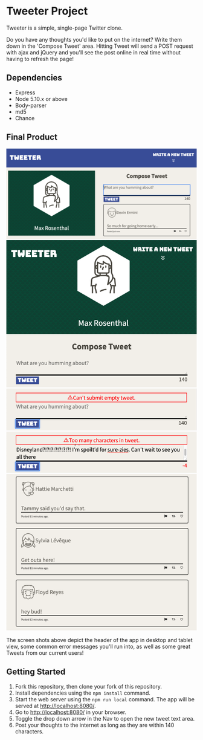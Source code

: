 # Tweeter Project

Tweeter is a simple, single-page Twitter clone.

Do you have any thoughts you'd like to put on the internet? Write them down in the 'Compose Tweet' area. Hitting Tweet will send a POST request with ajax and jQuery and you'll see the post online in real time without having to refresh the page!

## Dependencies

- Express
- Node 5.10.x or above
- Body-parser
- md5
- Chance

## Final Product

!["Screen shot of header in desktop viewport."](https://github.com/mxrosenthal/tweeter/blob/master/docs/desktop.png?raw=true)
!["Screen shot of header in tablet viewport."](https://github.com/mxrosenthal/tweeter/blob/master/docs/Header%20Tablet.png?raw=true)
!["Error: Can't submit empty tweet."](https://github.com/mxrosenthal/tweeter/blob/master/docs/empty%20error.png?raw=true)
!["Error: Tweet contains too many characters."](https://github.com/mxrosenthal/tweeter/blob/master/docs/tooLongError.png?raw=true)
!["Tweets from our users!"](https://github.com/mxrosenthal/tweeter/blob/master/docs/tweets.png?raw=true)

The screen shots above depict the header of the app in desktop and tablet view, some common error messages you'll run into, as well as some great Tweets from our current users!

## Getting Started

1. Fork this repository, then clone your fork of this repository.
2. Install dependencies using the `npm install` command.
3. Start the web server using the `npm run local` command. The app will be served at <http://localhost:8080/>.
4. Go to <http://localhost:8080/> in your browser.
5. Toggle the drop down arrow in the Nav to open the new tweet text area.
6. Post your thoughts to the internet as long as they are within 140 characters.
